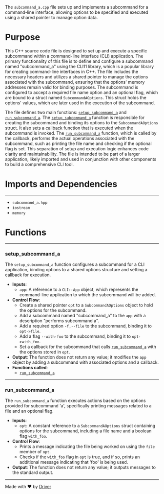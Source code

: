 <!--------------------------------------------------------------------------------->
<!-- IMPORTANT: This file is auto-generated by Driver (https://driver.ai). -------->
<!-- Manual edits may be overwritten on future commits. --------------------------->
<!--------------------------------------------------------------------------------->

The `subcommand_a.cpp` file sets up and implements a subcommand for a command-line interface, allowing options to be specified and executed using a shared pointer to manage option data.

# Purpose
This C++ source code file is designed to set up and execute a specific subcommand within a command-line interface (CLI) application. The primary functionality of this file is to define and configure a subcommand named "subcommand_a" using the CLI11 library, which is a popular library for creating command-line interfaces in C++. The file includes the necessary headers and utilizes a shared pointer to manage the options associated with the subcommand, ensuring that the options' memory addresses remain valid for binding purposes. The subcommand is configured to accept a required file name option and an optional flag, which are bound to a struct named `SubcommandAOptions`. This struct holds the options' values, which are later used in the execution of the subcommand.

The file defines two main functions: [`setup_subcommand_a`](#setup_subcommand_a) and [`run_subcommand_a`](#run_subcommand_a). The [`setup_subcommand_a`](#setup_subcommand_a) function is responsible for creating the subcommand and binding its options to the `SubcommandAOptions` struct. It also sets a callback function that is executed when the subcommand is invoked. The [`run_subcommand_a`](#run_subcommand_a) function, which is called by the callback, performs the actual operations associated with the subcommand, such as printing the file name and checking if the optional flag is set. This separation of setup and execution logic enhances code clarity and maintainability. The file is intended to be part of a larger application, likely imported and used in conjunction with other components to build a comprehensive CLI tool.
# Imports and Dependencies

---
- `subcommand_a.hpp`
- `iostream`
- `memory`


# Functions

---
### setup\_subcommand\_a<!-- {{#callable:setup_subcommand_a}} -->
The `setup_subcommand_a` function configures a subcommand for a CLI application, binding options to a shared options structure and setting a callback for execution.
- **Inputs**:
    - `app`: A reference to a `CLI::App` object, which represents the command-line application to which the subcommand will be added.
- **Control Flow**:
    - Create a shared pointer `opt` to a `SubcommandAOptions` object to hold the options for the subcommand.
    - Add a subcommand named "subcommand_a" to the `app` with a description "performs subcommand a".
    - Add a required option `-f,--file` to the subcommand, binding it to `opt->file`.
    - Add a flag `--with-foo` to the subcommand, binding it to `opt->with_foo`.
    - Set a callback for the subcommand that calls [`run_subcommand_a`](#run_subcommand_a) with the options stored in `opt`.
- **Output**: The function does not return any value; it modifies the `app` object by adding a subcommand with associated options and a callback.
- **Functions called**:
    - [`run_subcommand_a`](#run_subcommand_a)


---
### run\_subcommand\_a<!-- {{#callable:run_subcommand_a}} -->
The `run_subcommand_a` function executes actions based on the options provided for subcommand 'a', specifically printing messages related to a file and an optional flag.
- **Inputs**:
    - `opt`: A constant reference to a `SubcommandAOptions` struct containing options for the subcommand, including a file name and a boolean flag `with_foo`.
- **Control Flow**:
    - Prints a message indicating the file being worked on using the `file` member of `opt`.
    - Checks if the `with_foo` flag in `opt` is true, and if so, prints an additional message indicating that 'foo' is being used.
- **Output**: The function does not return any value; it outputs messages to the standard output.



---
Made with ❤️ by [Driver](https://www.driver.ai/)